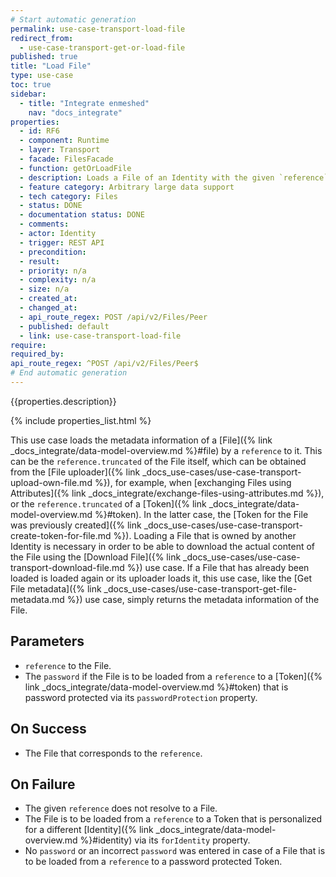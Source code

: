 ```yaml
---
# Start automatic generation
permalink: use-case-transport-load-file
redirect_from:
  - use-case-transport-get-or-load-file
published: true
title: "Load File"
type: use-case
toc: true
sidebar:
  - title: "Integrate enmeshed"
    nav: "docs_integrate"
properties:
  - id: RF6
  - component: Runtime
  - layer: Transport
  - facade: FilesFacade
  - function: getOrLoadFile
  - description: Loads a File of an Identity with the given `reference` of the File or of a Token of the File. After it is loaded once, you can retrieve its metadata by calling one of the GET routes or download its content.
  - feature category: Arbitrary large data support
  - tech category: Files
  - status: DONE
  - documentation status: DONE
  - comments:
  - actor: Identity
  - trigger: REST API
  - precondition:
  - result:
  - priority: n/a
  - complexity: n/a
  - size: n/a
  - created_at:
  - changed_at:
  - api_route_regex: POST /api/v2/Files/Peer
  - published: default
  - link: use-case-transport-load-file
require:
required_by:
api_route_regex: ^POST /api/v2/Files/Peer$
# End automatic generation
---
```


{{properties.description}}

{% include properties_list.html %}

This use case loads the metadata information of a [File]({% link _docs_integrate/data-model-overview.md %}#file) by a `reference` to it.
This can be the `reference.truncated` of the File itself, which can be obtained from the [File uploader]({% link _docs_use-cases/use-case-transport-upload-own-file.md %}), for example, when [exchanging Files using Attributes]({% link _docs_integrate/exchange-files-using-attributes.md %}), or the `reference.truncated` of a [Token]({% link _docs_integrate/data-model-overview.md %}#token).
In the latter case, the [Token for the File was previously created]({% link _docs_use-cases/use-case-transport-create-token-for-file.md %}).
Loading a File that is owned by another Identity is necessary in order to be able to download the actual content of the File using the [Download File]({% link _docs_use-cases/use-case-transport-download-file.md %}) use case.
If a File that has already been loaded is loaded again or its uploader loads it, this use case, like the [Get File metadata]({% link _docs_use-cases/use-case-transport-get-file-metadata.md %}) use case, simply returns the metadata information of the File.

## Parameters

- `reference` to the File.
- The `password` if the File is to be loaded from a `reference` to a [Token]({% link _docs_integrate/data-model-overview.md %}#token) that is password protected via its `passwordProtection` property.

## On Success

- The File that corresponds to the `reference`.

## On Failure

- The given `reference` does not resolve to a File.
- The File is to be loaded from a `reference` to a Token that is personalized for a different [Identity]({% link _docs_integrate/data-model-overview.md %}#identity) via its `forIdentity` property.
- No `password` or an incorrect `password` was entered in case of a File that is to be loaded from a `reference` to a password protected Token.
